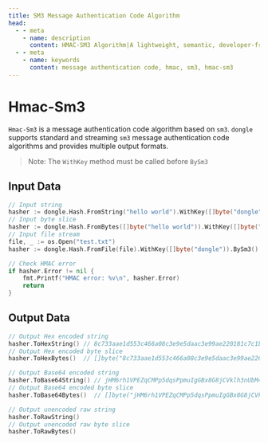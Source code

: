 ```yaml
---
title: SM3 Message Authentication Code Algorithm
head:
  - - meta
    - name: description
      content: HMAC-SM3 Algorithm|A lightweight, semantic, developer-friendly golang encoding & cryptography library
  - - meta
    - name: keywords
      content: message authentication code, hmac, sm3, hmac-sm3
---
```


# Hmac-Sm3

`Hmac-Sm3` is a message authentication code algorithm based on `sm3`. `dongle` supports standard and streaming `sm3` message authentication code algorithms and provides multiple output formats.

> Note: The `WithKey` method must be called before `BySm3`

## Input Data

```go
// Input string
hasher := dongle.Hash.FromString("hello world").WithKey([]byte("dongle")).BySm3()
// Input byte slice
hasher := dongle.Hash.FromBytes([]byte("hello world")).WithKey([]byte("dongle")).BySm3()
// Input file stream
file, _ := os.Open("test.txt")
hasher := dongle.Hash.FromFile(file).WithKey([]byte("dongle")).BySm3()

// Check HMAC error
if hasher.Error != nil {
	fmt.Printf("HMAC error: %v\n", hasher.Error)
	return
}
```

## Output Data

```go
// Output Hex encoded string
hasher.ToHexString() // 8c733aae1d553c466a08c3e9e5daac3e99ae220181c7c1bc8c2564961de751b3
// Output Hex encoded byte slice
hasher.ToHexBytes()  // []byte("8c733aae1d553c466a08c3e9e5daac3e99ae220181c7c1bc8c2564961de751b3")

// Output Base64 encoded string
hasher.ToBase64String() // jHM6rh1VPEZqCMPp5dqsPpmuIgGBx8G8jCVklh3nUbM=
// Output Base64 encoded byte slice
hasher.ToBase64Bytes()  // []byte("jHM6rh1VPEZqCMPp5dqsPpmuIgGBx8G8jCVklh3nUbM=")

// Output unencoded raw string
hasher.ToRawString()
// Output unencoded raw byte slice
hasher.ToRawBytes()
```
